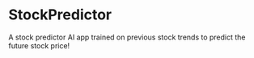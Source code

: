 # StockPredictor
A stock predictor AI app trained on previous stock trends to predict the future stock price!
